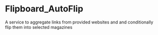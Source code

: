 Flipboard_AutoFlip
==================

A service to aggregate links from provided websites and and conditionally flip them into selected magazines
